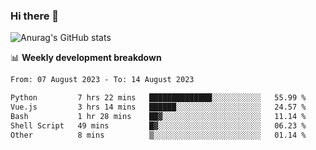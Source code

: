 ### Hi there 👋
![Anurag's GitHub stats](https://github-readme-stats.vercel.app/api?username=jami1024&show_icons=true&theme=radical)

📊 **Weekly development breakdown**
<!--START_SECTION:waka-->

```txt
From: 07 August 2023 - To: 14 August 2023

Python         7 hrs 22 mins   ██████████████░░░░░░░░░░░   55.99 %
Vue.js         3 hrs 14 mins   ██████░░░░░░░░░░░░░░░░░░░   24.57 %
Bash           1 hr 28 mins    ██▓░░░░░░░░░░░░░░░░░░░░░░   11.14 %
Shell Script   49 mins         █▓░░░░░░░░░░░░░░░░░░░░░░░   06.23 %
Other          8 mins          ▒░░░░░░░░░░░░░░░░░░░░░░░░   01.14 %
```

<!--END_SECTION:waka-->
<!--
**jami1024/jami1024** is a ✨ _special_ ✨ repository because its `README.md` (this file) appears on your GitHub profile.

Here are some ideas to get you started:

- 🔭 I’m currently working on ...
- 🌱 I’m currently learning ...
- 👯 I’m looking to collaborate on ...
- 🤔 I’m looking for help with ...
- 💬 Ask me about ...
- 📫 How to reach me: ...
- 😄 Pronouns: ...
- ⚡ Fun fact: ...
-->
